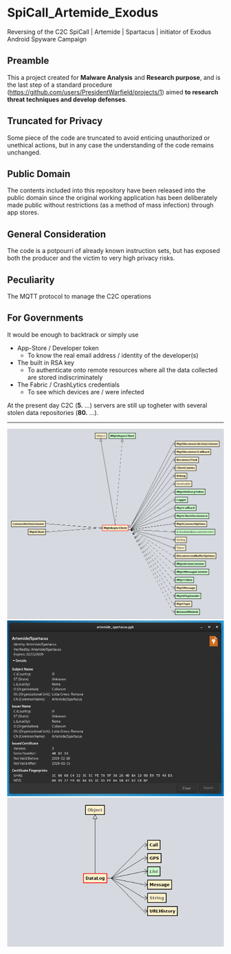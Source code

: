 # SpiCall_Artemide_Exodus
Reversing of the C2C SpiCall | Artemide | Spartacus | initiator of Exodus Android Spyware Campaign

## Preamble
This a project created for **Malware Analysis** and **Research purpose**, and is the last step of a standard procedure (https://github.com/users/PresidentWarfield/projects/1) aimed **to research threat techniques and develop defenses**.

## Truncated for Privacy
Some piece of the code are truncated to avoid enticing unauthorized or unethical actions, but in any case the understanding of the code remains unchanged.

## Public Domain
The contents included into this repository have been released into the public domain since the original working application has been deliberately made public without restrictions (as a method of mass infection) through app stores.

## General Consideration
The code is a potpourri of already known instruction sets, but has exposed both the producer and the victim to very high privacy risks.

## Peculiarity
The MQTT protocol to manage the C2C operations

## For Governments
It would be enough to backtrack or simply use
- App-Store / Developer token
  - To know the real email address / identity of the developer(s)
- The built in RSA key
  - To authenticate onto remote resources where all the data collected are stored indiscriminately
- The Fabric / CrashLytics credentials
  - To see which devices are / were infected
  
At the present day C2C (**5.** ...) servers are still up togheter with several stolen data repositories (**80.** ...). 

---
![](https://github.com/PresidentWarfield/SpiCall_Artemide_Exodus/blob/master/screenshots/screenshot001.png)
![](https://github.com/PresidentWarfield/SpiCall_Artemide_Exodus/blob/master/screenshots/screenshot003.png)
![](https://github.com/PresidentWarfield/SpiCall_Artemide_Exodus/blob/master/screenshots/screenshot002.png)
